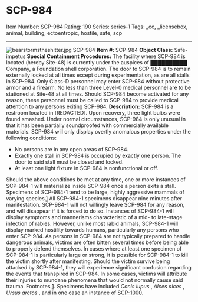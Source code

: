 # SCP-984
Item Number: SCP-984
Rating: 190
Series: series-1
Tags: _cc, _licensebox, animal, building, ectoentropic, hostile, safe, scp

---

![bearstormstheshitter.jpg](https://scp-wiki.wdfiles.com/local--files/scp-984/bearstormstheshitter.jpg)
SCP-984
**Item #:** SCP-984
**Object Class:** Safe-impetus
**Special Containment Procedures:** The facility where SCP-984 is located (hereby Site-48) is currently under the auspices of ██████████ Company, a Foundation shell corporation. The door to SCP-984 is to remain externally locked at all times except during experimentation, as are all stalls in SCP-984. Only Class-D personnel may enter SCP-984 without protective armor and a firearm.
No less than three Level-0 medical personnel are to be stationed at Site-48 at all times. Should SCP-984 become activated for any reason, these personnel must be called to SCP-984 to provide medical attention to any persons exiting SCP-984.
**Description:** SCP-984 is a restroom located in [REDACTED]. Upon recovery, three light bulbs were found smashed.
Under normal circumstances, SCP-984 is only unusual in that it has been partially soundproofed with commercially available materials. SCP-984 will only display overtly anomalous properties under the following conditions:
  * No persons are in any open areas of SCP-984.
  * Exactly one stall in SCP-984 is occupied by exactly one person. The door to said stall must be closed and locked.
  * At least one light fixture in SCP-984 is nonfunctional or off.

Should the above conditions be met at any time, one or more instances of SCP-984-1 will materialize inside SCP-984 once a person exits a stall. Specimens of SCP-984-1 tend to be large, highly aggressive mammals of varying species.[1](javascript:;) All SCP-984-1 specimens disappear nine minutes after manifestation. SCP-984-1 will not willingly leave SCP-984 for any reason, and will disappear if it is forced to do so.
Instances of SCP-984-1 will display symptoms and mannerisms characteristic of a mid- to late-stage infection of rabies. However, unlike most rabid animals, SCP-984-1 will display marked hostility towards humans, particularly any persons who enter SCP-984. As persons in SCP-984 are not typically prepared to handle dangerous animals, victims are often bitten several times before being able to properly defend themselves. In cases where at least one specimen of SCP-984-1 is particularly large or strong, it is possible for SCP-984-1 to kill the victim shortly after manifesting.
Should the victim survive being attacked by SCP-984-1, they will experience significant confusion regarding the events that transpired in SCP-984. In some cases, victims will attribute their injuries to mundane phenomena that would not normally cause said trauma.
Footnotes
[1](javascript:;). Specimens have included _Canis lupus_ , _Alces alces_ , _Ursus arctos_ , and in one case an instance of [SCP-1000](/scp-1000).